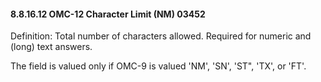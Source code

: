 #### 8.8.16.12 OMC-12 Character Limit (NM) 03452

Definition: Total number of characters allowed. Required for numeric and (long) text answers.

The field is valued only if OMC-9 is valued 'NM', 'SN', 'ST", 'TX', or 'FT'.
